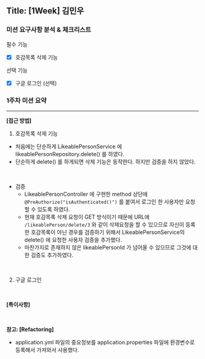 ## Title: [1Week] 김민우

### 미션 요구사항 분석 & 체크리스트

필수 기능
* [x] 호감목록 삭제 기능


선택 기능
* [x] 구글 로그인 (선택)


### 1주차 미션 요약

---

**[접근 방법]**

1. 호감목록 삭제 기능
* 처음에는 단순하게 LikeablePersonService 에 likeablePersonRepository.delete() 를 하였다.
* 단순하게 delete() 를 하게되면 삭제 기능은 동작한다. 하지만 검증을 하지 않았다.

<br>

* 검증
    * LikeablePersonController 에 구현한 method 상단에 `@PreAuthorize("isAuthenticated()")` 를 붙여서 로그인 한 사용자만 요청할 수 있도록 하였다.
    * 현재 호감목록 삭제 요청이 GET 방식이기 때문에 URL에  `/likeablePerson/delete/3` 와 같이 삭제요청을 할 수 있으므로 자신이 등록한 호감목록이 아닌 경우를 검증하기 위해서 LikeablePersonService의 delete() 에 요청한 사용자 검증을 추가했다.
    * 마찬가지로 존재하지 않은 likeablePersonId 가 넘어올 수 있으므로 그것에 대한 검증도 추가하였다.

<br>

2. 구글 로그인


<br>

**[특이사항]**

<br>

**참고: [Refactoring]**

* application.yml 파일의 중요정보를 application.properties 파일에 환경변수로 등록해서 가져와서 사용했다.
